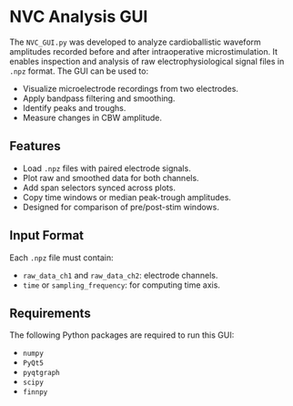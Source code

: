 # NVC Analysis GUI
The `NVC_GUI.py` was developed to analyze cardioballistic waveform amplitudes recorded before and after intraoperative microstimulation. It enables inspection and analysis of raw electrophysiological signal files in `.npz` format. The GUI can be used to:
- Visualize microelectrode recordings from two electrodes.
- Apply bandpass filtering and smoothing.
- Identify peaks and troughs.
- Measure changes in CBW amplitude.

## Features
- Load `.npz` files with paired electrode signals.
- Plot raw and smoothed data for both channels.
- Add span selectors synced across plots.
- Copy time windows or median peak-trough amplitudes.
- Designed for comparison of pre/post-stim windows.

## Input Format
Each `.npz` file must contain:
- `raw_data_ch1` and `raw_data_ch2`: electrode channels.
- `time` or `sampling_frequency`: for computing time axis.

## Requirements
The following Python packages are required to run this GUI:
- `numpy`
- `PyQt5`
- `pyqtgraph`
- `scipy`
- `finnpy`
